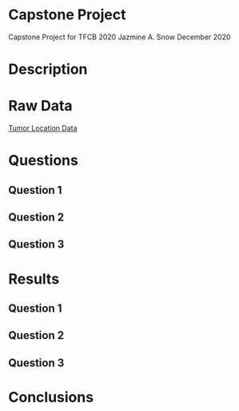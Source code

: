 # Capstone Project
 Capstone Project for TFCB 2020
 Jazmine A. Snow
 December 2020

# Description

# Raw Data
[Tumor Location Data](../main/raw-data/tumor%20location%20raw%20data_final.xls)

# Questions
## Question 1

## Question 2

## Question 3

# Results
## Question 1

## Question 2

## Question 3

# Conclusions
